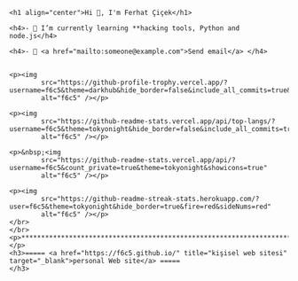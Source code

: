 
    <h1 align="center">Hi 👋, I'm Ferhat Çiçek</h1>

    <h4>- 🌱 I’m currently learning **hacking tools, Python and node.js</h4>

    <h4>- 💬 <a href="mailto:someone@example.com">Send email</a> </h4>


    <p><img
            src="https://github-profile-trophy.vercel.app/?username=f6c5&theme=darkhub&hide_border=false&include_all_commits=true&count_private=true&layout=compact&langs_count=10&include_private=true"
            alt="f6c5" /></p>

    <p><img
            src="https://github-readme-stats.vercel.app/api/top-langs/?username=f6c5&theme=tokyonight&hide_border=false&include_all_commits=true&count_private=true&layout=compact&langs_count=10&include_private=true"
            alt="f6c5" /></p>

    <p>&nbsp;<img
            src="https://github-readme-stats.vercel.app/api/?username=f6c5&count_private=true&theme=tokyonight&showicons=true"
            alt="f6c5" /></p>

    <p><img
            src="https://github-readme-streak-stats.herokuapp.com/?user=f6c5&theme=tokyonight&hide_border=true&fire=red&sideNums=red"
            alt="f6c5" /></p>
    </br>
    </br>
    <p>*****************************************************************************</p>
    <h3>===== <a href="https://f6c5.github.io/" title="kişisel web sitesi" target="_blank">personal Web site</a> =====
    </h3>

